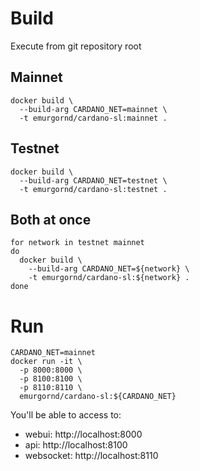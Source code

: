 # Build

Execute from git repository root

## Mainnet
```
docker build \
  --build-arg CARDANO_NET=mainnet \
  -t emurgornd/cardano-sl:mainnet .
```
## Testnet
```
docker build \
  --build-arg CARDANO_NET=testnet \
  -t emurgornd/cardano-sl:testnet .
```
## Both at once
```
for network in testnet mainnet
do
  docker build \
    --build-arg CARDANO_NET=${network} \
    -t emurgornd/cardano-sl:${network} .
done
```

# Run

```
CARDANO_NET=mainnet
docker run -it \
  -p 8000:8000 \
  -p 8100:8100 \
  -p 8110:8110 \
  emurgornd/cardano-sl:${CARDANO_NET}
```

You'll be able to access to:

* webui: http://localhost:8000
* api: http://localhost:8100
* websocket: http://localhost:8110
